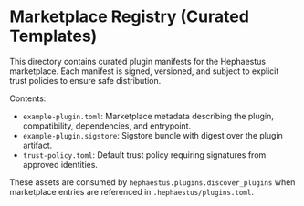 # Marketplace Registry (Curated Templates)

This directory contains curated plugin manifests for the Hephaestus marketplace. Each manifest
is signed, versioned, and subject to explicit trust policies to ensure safe distribution.

Contents:

- `example-plugin.toml`: Marketplace metadata describing the plugin, compatibility, dependencies,
  and entrypoint.
- `example-plugin.sigstore`: Sigstore bundle with digest over the plugin artifact.
- `trust-policy.toml`: Default trust policy requiring signatures from approved identities.

These assets are consumed by `hephaestus.plugins.discover_plugins` when marketplace entries are
referenced in `.hephaestus/plugins.toml`.
